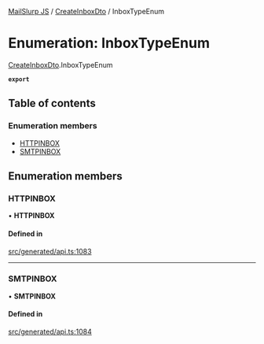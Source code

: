 [MailSlurp JS](../README.md) / [CreateInboxDto](../modules/CreateInboxDto.md) / InboxTypeEnum

# Enumeration: InboxTypeEnum

[CreateInboxDto](../modules/CreateInboxDto.md).InboxTypeEnum

**`export`**

## Table of contents

### Enumeration members

- [HTTPINBOX](CreateInboxDto.InboxTypeEnum.md#httpinbox)
- [SMTPINBOX](CreateInboxDto.InboxTypeEnum.md#smtpinbox)

## Enumeration members

### HTTPINBOX

• **HTTPINBOX**

#### Defined in

[src/generated/api.ts:1083](https://github.com/mailslurp/mailslurp-client/blob/1460b4d/src/generated/api.ts#L1083)

___

### SMTPINBOX

• **SMTPINBOX**

#### Defined in

[src/generated/api.ts:1084](https://github.com/mailslurp/mailslurp-client/blob/1460b4d/src/generated/api.ts#L1084)

